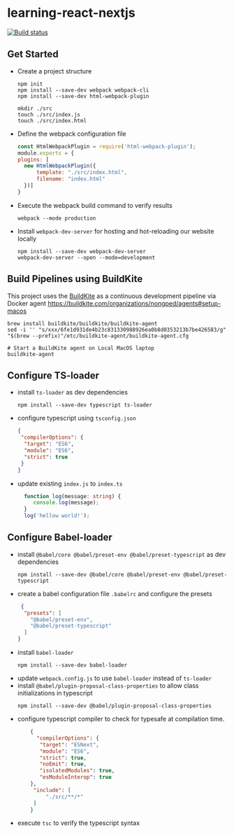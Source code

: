 # learning-react-nextjs

[![Build status](https://badge.buildkite.com/0d28b31cb4ae053ce9fa920f100dda95fbdb8f5f41a11e4f82.svg)](https://buildkite.com/nongped/learning-react)

## Get Started

- Create a project structure
    ```shell
    npm init
    npm install --save-dev webpack webpack-cli
    npm install --save-dev html-webpack-plugin
    
    mkdir ./src
    touch ./src/index.js
    touch ./src/index.html
    ```
- Define the webpack configuration file
  ```js
  const HtmlWebpackPlugin = require('html-webpack-plugin');
  module.exports = {
  plugins: [
    new HtmlWebpackPlugin({
        template: "./src/index.html",
        filename: "index.html"
    })]
  }
  ``` 
- Execute the webpack build command to verify results
  ```shell
  webpack --mode production
  ```
- Install `webpack-dev-server` for hosting and hot-reloading our website locally
  ```shell
  npm install --save-dev webpack-dev-server
  webpack-dev-server --open --mode=development
  ```

## Build Pipelines using BuildKite

This project uses the [BuildKite](https://github.com/buildkite/nodejs-docker-example) as a continuous development
pipeline via Docker agent
https://buildkite.com/organizations/nongped/agents#setup-macos

```shell
brew install buildkite/buildkite/buildkite-agent
sed -i '' "s/xxx/6fe1d931de4b23c831330988926ea0b8d0353213b7be426583/g" "$(brew --prefix)"/etc/buildkite-agent/buildkite-agent.cfg

# Start a BuildKite agent on Local MacOS laptop
buildkite-agent
```

## Configure TS-loader

- install `ts-loader` as dev dependencies
  ```shell
  npm install --save-dev typescript ts-loader
  ```
- configure typescript using `tsconfig.json`
  ```json
  {
   "compilerOptions": {
    "target": "ES6",
    "module": "ES6",
    "strict": true
   }
  }
  ```
- update existing `index.js` to `index.ts`
  ```typescript
    function log(message: string) {
       console.log(message);
    }
    log('hellow world!');
  ```

## Configure Babel-loader

- install `@babel/core @babel/preset-env @babel/preset-typescript` as dev dependencies
  ```shell
  npm install --save-dev @babel/core @babel/preset-env @babel/preset-typescript
  ```
- create a babel configuration file `.babelrc` and configure the presets
   ```json
    {
     "presets": [
       "@babel/preset-env",
       "@babel/preset-typescript"
     ]
   }
   ```
- install `babel-loader`
  ```shell
  npm install --save-dev babel-loader
  ```
- update `webpack.config.js` to use `babel-loader` instead of `ts-loader`
- install `@babel/plugin-proposal-class-properties` to allow class initializations in typescript
  ```shell
  npm install --save-dev @babel/plugin-proposal-class-properties
  ```
- configure typescript compiler to check for typesafe at compilation time.
  ```json
      {
        "compilerOptions": {
         "target": "ESNext",
         "module": "ES6",
         "strict": true,
         "noEmit": true,
         "isolatedModules": true,
         "esModuleInterop": true
      },
       "include": [
           "./src/**/*"
       ]
      }
  ```
- execute `tsc` to verify the typescript syntax

